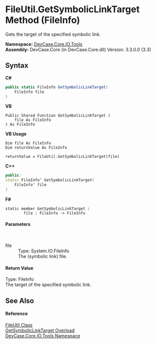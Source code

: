 # FileUtil.GetSymbolicLinkTarget Method (FileInfo)
 

Gets the target of the specified symbolic link.

**Namespace:**&nbsp;<a href="N_DevCase_Core_IO_Tools">DevCase.Core.IO.Tools</a><br />**Assembly:**&nbsp;DevCase.Core (in DevCase.Core.dll) Version: 3.3.0.0 (3.3)

## Syntax

**C#**<br />
``` C#
public static FileInfo GetSymbolicLinkTarget(
	FileInfo file
)
```

**VB**<br />
``` VB
Public Shared Function GetSymbolicLinkTarget ( 
	file As FileInfo
) As FileInfo
```

**VB Usage**<br />
``` VB Usage
Dim file As FileInfo
Dim returnValue As FileInfo

returnValue = FileUtil.GetSymbolicLinkTarget(file)
```

**C++**<br />
``` C++
public:
static FileInfo^ GetSymbolicLinkTarget(
	FileInfo^ file
)
```

**F#**<br />
``` F#
static member GetSymbolicLinkTarget : 
        file : FileInfo -> FileInfo 

```


#### Parameters
&nbsp;<dl><dt>file</dt><dd>Type: System.IO.FileInfo<br />The (symbolic link) file.</dd></dl>

#### Return Value
Type: FileInfo<br />The target of the specified symbolic link.

## See Also


#### Reference
<a href="T_DevCase_Core_IO_Tools_FileUtil">FileUtil Class</a><br /><a href="Overload_DevCase_Core_IO_Tools_FileUtil_GetSymbolicLinkTarget">GetSymbolicLinkTarget Overload</a><br /><a href="N_DevCase_Core_IO_Tools">DevCase.Core.IO.Tools Namespace</a><br />